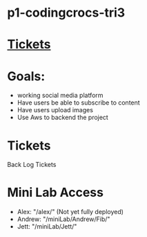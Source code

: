 # p1-codingcrocs-tri3

# [Tickets](https://github.com/alextitov19/p1-codingcrocs-tri3/projects/1)

# Goals:
- working social media platform
- Have users be able to subscribe to content
- Have users upload images
- Use Aws to backend the project

# Tickets
 Back Log Tickets 
 
# Mini Lab Access
- Alex: "/alex/" (Not yet fully deployed)
- Andrew: "/miniLab/Andrew/Fib/"
- Jett: "/miniLab/Jett/"
